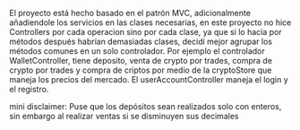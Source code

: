 El proyecto está hecho basado en el patrón MVC, adicionalmente añadiendole los servicios en las clases necesarias, en este proyecto no hice
Controllers por cada operacion sino por cada clase, ya que si lo hacía por métodos después habrían demasiadas clases, decidí mejor agrupar los métodos 
comunes en un solo controlador. Por ejemplo el controlador WalletController, tiene deposito, venta de crypto por trades, compra de crypto por trades y compra 
de criptos por medio de la cryptoStore que maneja los precios del mercado. 
El userAccountController maneja el login y el registro.

mini disclaimer: Puse que los depósitos sean realizados solo con enteros, sin embargo al realizar ventas si se disminuyen sus decimales

